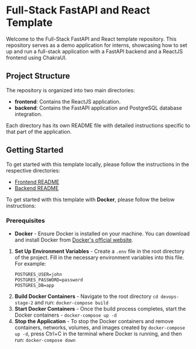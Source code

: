 # Full-Stack FastAPI and React Template

Welcome to the Full-Stack FastAPI and React template repository. This repository serves as a demo application for interns, showcasing how to set up and run a full-stack application with a FastAPI backend and a ReactJS frontend using ChakraUI.

## Project Structure

The repository is organized into two main directories:

- **frontend**: Contains the ReactJS application.
- **backend**: Contains the FastAPI application and PostgreSQL database integration.

Each directory has its own README file with detailed instructions specific to that part of the application.

## Getting Started

To get started with this template locally, please follow the instructions in the respective directories:

- [Frontend README](./frontend/README.md)
- [Backend README](./backend/README.md)

To get started with this template with **Docker**, please follow the below instructions:

### Prerequisites
- **Docker** - Ensure Docker is installed on your machine. You can download and install Docker from [Docker's official website](https://www.docker.com/get-started/).

1. **Set Up Environment Variables** - Create a `.env` file in the root directory of the project. Fill in the necessary environment variables into this file. For example:
    ```txt
    POSTGRES_USER=john
    POSTGRES_PASSWORD=password
    POSTGRES_DB=app
    ```
2. **Build Docker Containers** - Navigate to the root directory `cd devops-stage-2` and run: `docker-compose build`
3. **Start Docker Containers** - Once the build process completes, start the Docker containers - `docker-compose up -d`
4. **Stop the Application** - To stop the Docker containers and remove containers, networks, volumes, and images created by `docker-compose up -d`, press Ctrl+C in the terminal where Docker is running, and then run: `docker-compose down`